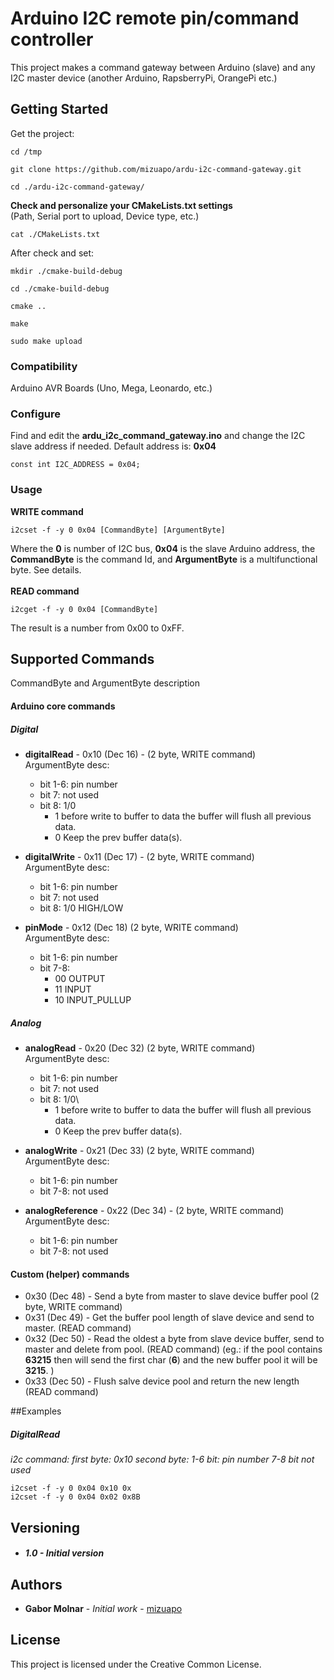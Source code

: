 # Arduino I2C remote pin/command controller 

This project makes a command gateway between Arduino (slave) and any I2C master device (another Arduino, RapsberryPi, OrangePi etc.)

## Getting Started

Get the project:

```
cd /tmp

git clone https://github.com/mizuapo/ardu-i2c-command-gateway.git

cd ./ardu-i2c-command-gateway/
```

**Check and personalize your CMakeLists.txt settings**\
(Path, Serial port to upload, Device type, etc.)

``` 
cat ./CMakeLists.txt
``` 

After check and set:

```
mkdir ./cmake-build-debug

cd ./cmake-build-debug

cmake ..

make

sudo make upload
```


### Compatibility
Arduino AVR Boards (Uno, Mega, Leonardo, etc.)

### Configure

Find and edit the **ardu_i2c_command_gateway.ino** and change the I2C slave address if needed. Default address is: **0x04**


```
const int I2C_ADDRESS = 0x04;
```

### Usage


**WRITE command**
```
i2cset -f -y 0 0x04 [CommandByte] [ArgumentByte]
```
 Where the **0** is number of I2C bus, **0x04** is the slave Arduino address, the **CommandByte** is the command Id, and **ArgumentByte** is a multifunctional byte. See details.  
\
**READ command**
```
i2cget -f -y 0 0x04 [CommandByte]
```

The result is a number from  0x00 to 0xFF.


## Supported Commands 
CommandByte and ArgumentByte description
#### Arduino core commands
##### Digital

* **digitalRead** - 0x10 (Dec 16) - (2 byte, WRITE command)\
ArgumentByte desc:
    - bit 1-6: pin number
    - bit 7: not used
    - bit 8: 1/0 
        - 1 before write to buffer to data the buffer will flush all previous data. 
        - 0 Keep the prev buffer data(s).

* **digitalWrite** - 0x11 (Dec 17) - (2 byte, WRITE command)\
ArgumentByte desc:
    - bit 1-6: pin number
    - bit 7: not used 
    - bit 8: 1/0 HIGH/LOW

* **pinMode** - 0x12 (Dec 18) (2 byte, WRITE command)\
ArgumentByte desc:
    - bit 1-6: pin number
    - bit 7-8: 
        - 00 OUTPUT
        - 11 INPUT
        - 10 INPUT_PULLUP

##### Analog

* **analogRead** - 0x20 (Dec 32) (2 byte, WRITE command)\
    ArgumentByte desc:
    - bit 1-6: pin number
    - bit 7: not used
    - bit 8: 1/0\ 
        - 1 before write to buffer to data the buffer will flush all previous data. 
        - 0 Keep the prev buffer data(s).
* **analogWrite** - 0x21 (Dec 33) (2 byte, WRITE command)\
    ArgumentByte desc:
    - bit 1-6: pin number
    - bit 7-8: not used

* **analogReference** - 0x22 (Dec 34) -  (2 byte, WRITE command)\
    ArgumentByte desc:
    - bit 1-6: pin number
    - bit 7-8: not used


#### Custom (helper) commands
* 0x30 (Dec 48) - Send a byte from master to slave device buffer pool (2 byte, WRITE command)
* 0x31 (Dec 49) - Get the buffer pool length of slave device and send to master. (READ command)
* 0x32 (Dec 50) - Read the oldest a byte from slave device buffer, send to master and delete from pool. (READ command) (eg.: if the pool contains **63215** then will send the first char (**6**) and the new buffer pool it will be **3215**. )
* 0x33 (Dec 50) - Flush salve device pool and return the new length (READ command) 

##Examples

##### DigitalRead
*i2c command: first byte: 0x10 second byte: 1-6 bit: pin number 7-8 bit not used*

```
i2cset -f -y 0 0x04 0x10 0x
i2cset -f -y 0 0x04 0x02 0x8B
```


## Versioning

* ##### 1.0 - Initial version

## Authors

* **Gabor Molnar** - *Initial work* - [mizuapo](https://github.com/mizuapo)

## License

This project is licensed under the Creative Common License.
